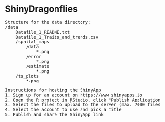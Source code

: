 # ShinyDragonflies

<pre>
Structure for the data directory:  
/data  
    Datafile_1_README.txt  
    Datafile_1_Traits_and_trends.csv  
    /spatial_maps  
        /data  
            *.png  
        /error  
            *.png  
        /estimate  
            *.png  
    /ts_plots  
        *.png  
</pre>


<pre>
Instructions for hosting the ShinyApp
1. Sign up for an account on https://www.shinyapps.io
2. Open the R project in RStudio, click "Publish Application" next to "Run App" in app.R
3. Select the files to upload to the server (max. 7000 files, 1 GB for the Free and Starter plans)
4. Select the account to use and pick a title
5. Publish and share the ShinyApp link
</pre>